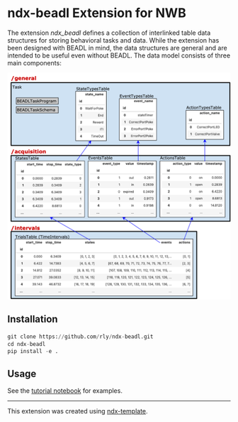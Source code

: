 # ndx-beadl Extension for NWB

The extension *ndx_beadl* defines a collection of interlinked table data structures for
storing behavioral tasks and data. While the extension has been designed with BEADL in 
mind, the data structures are general and are intended to be useful even without BEADL. 
The data model consists of three main components:

![ndx-beadl schema](docs/tutorial_nwb_userdays_2022/ndx_beadl_schema.png?raw=true "ndx-beadl schema")

## Installation

```python
git clone https://github.com/rly/ndx-beadl.git
cd ndx-beadl
pip install -e . 
```

## Usage

See the [tutorial notebook](https://github.com/rly/ndx-beadl/blob/main/docs/tutorial_nwb_userdays_2022/beadl_example_nwb_userdays_2022.ipynb) for examples. 

---
This extension was created using [ndx-template](https://github.com/nwb-extensions/ndx-template).
